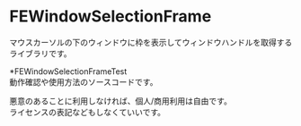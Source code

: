 # FEWindowSelectionFrame
マウスカーソルの下のウィンドウに枠を表示してウィンドウハンドルを取得するライブラリです。

*FEWindowSelectionFrameTest  
動作確認や使用方法のソースコードです。  

悪意のあることに利用しなければ、個人/商用利用は自由です。  
ライセンスの表記などもしなくていいです。
